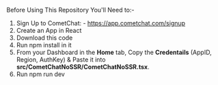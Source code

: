 Before Using This Repository You'll Need to:-
1. Sign Up to CometChat: - https://app.cometchat.com/signup
2. Create an App in React
3. Download this code
4. Run npm install in it
5. From your Dashboard in the **Home** tab, Copy the **Credentails** (AppID, Region, AuthKey) & Paste it into **src/CometChatNoSSR/CometChatNoSSR.tsx**.
6. Run npm run dev
   
